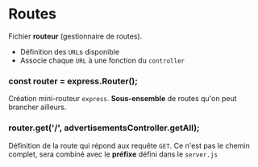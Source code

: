 # Routes
Fichier __routeur__ (gestionnaire de routes).
- Définition des `URL`s disponible
- Associe chaque `URL` à une fonction du `controller`

### const router = express.Router();
Création mini-routeur `express`. __Sous-ensemble__ de routes qu'on peut brancher ailleurs.

### router.get('/', advertisementsController.getAll);
Définition de la route qui répond aux requête `GET`. Ce n'est pas le chemin complet, sera combiné avec le __préfixe__ défini dans le `server.js`